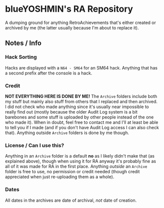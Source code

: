 # blueYOSHMIN's RA Repository
A dumping ground for anything RetroAchievements that's either created or archived by me (the latter usually because I'm about to replace it).

## Notes / Info

### Hack Sorting
Hacks are displayed with a `N64 - SM64` for an SM64 hack. Anything that has a second prefix after the console is a hack.

### Credit
**NOT EVERYTHING HERE IS DONE BY ME!** The `Archive` folders include both my stuff but mainly also stuff from others that I replaced and then archived. I did not check who made anything since it's usually near impossible to really find out (mostly because the older Audit Log system is a bit barebones and some stuff is uploaded by other people instead of the one who made it).
When in doubt, feel free to contact me and I'll at least be able to tell you if I made (and if you don't have Audit Log access I can also check that).
Anything outside `Archive` folders is done by me though.

### License / Can I use this?
Anything in an `Archive` folder is a default **no** as I likely didn't make that (as explained above), though when using it for RA anyway it's probably fine as all of it was made for RA in the first place.
Anything *outside* an `Archive`	folder is free to use, no permission or credit needed (though credit appreciated when just re-uploading them as a whole).

### Dates
All dates in the archives are date of archival, *not* date of creation.
